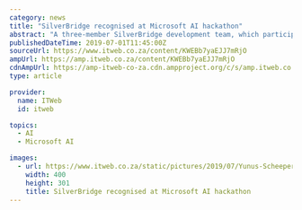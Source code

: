 ```yaml
---
category: news
title: "SilverBridge recognised at Microsoft AI hackathon"
abstract: "A three-member SilverBridge development team, which participated at the Microsoft Artificial Intelligence (#MSAIHack) Hackathon held in Bryanston last week, was awarded the runner-up prize in the Financial Services Industry (FSI) category. The team ..."
publishedDateTime: 2019-07-01T11:45:00Z
sourceUrl: https://www.itweb.co.za/content/KWEBb7yaEJJ7mRjO
ampUrl: https://amp.itweb.co.za/content/KWEBb7yaEJJ7mRjO
cdnAmpUrl: https://amp-itweb-co-za.cdn.ampproject.org/c/s/amp.itweb.co.za/content/KWEBb7yaEJJ7mRjO
type: article

provider:
  name: ITWeb
  id: itweb

topics:
  - AI
  - Microsoft AI

images:
  - url: https://www.itweb.co.za/static/pictures/2019/07/Yunus-Scheepers-SilverBridge-400X.jpg
    width: 400
    height: 301
    title: SilverBridge recognised at Microsoft AI hackathon
---
```

